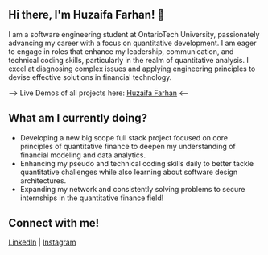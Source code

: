 ## Hi there, I'm Huzaifa Farhan! 👋

I am a software engineering student at OntarioTech University, passionately advancing my career with a focus on quantitative development. I am eager to engage in roles that enhance my leadership, communication, and technical coding skills, particularly in the realm of quantitative analysis. I excel at diagnosing complex issues and applying engineering principles to devise effective solutions in financial technology.

    
--> Live Demos of all projects here: [Huzaifa Farhan](https://huzaifafarhan.com/) <--


## What am I currently doing?
- Developing a new big scope full stack project focused on core principles of quantitative finance to deepen my understanding of financial modeling and data analytics.
- Enhancing my pseudo and technical coding skills daily to better tackle quantitative challenges while also learning about software design architectures.
- Expanding my network and consistently solving problems to secure internships in the quantitative finance field!

## Connect with me!
[LinkedIn](https://www.linkedin.com/in/huzaifafarhan17/) | [Instagram](https://www.instagram.com/huzaifa.farh/)
